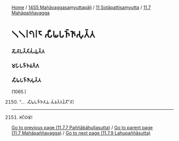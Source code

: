 
[Home](/) / [14S5 Mahāvaggasaṃyuttapāḷi](/tipitaka/14S5.md) / [11 Sotāpattisaṃyutta](/tipitaka/14S5/11.md) / [11.7 Mahāpaññavagga](/tipitaka/14S5/11/11.7.md)

# 𑁧𑁧𑁇𑁭𑁇𑁮 𑀲𑀻𑀖𑀧𑀜𑁆𑀜𑀸𑀲𑀼𑀢𑁆𑀢

### 𑀲𑁄𑀢𑀸𑀧𑀢𑁆𑀢𑀺𑀲𑀁𑀬𑀼𑀢𑁆𑀢

### 𑀫𑀳𑀸𑀧𑀜𑁆𑀜𑀯𑀕𑁆𑀕

### 𑀲𑀻𑀖𑀧𑀜𑁆𑀜𑀸𑀲𑀼𑀢𑁆𑀢

(1065.)

2150. “…  𑀲𑀻𑀖𑀧𑀜𑁆𑀜𑀢𑀸𑀬 𑀲𑀁𑀯𑀢𑁆𑀢𑀦𑁆𑀢𑀻”𑀢𑀺𑁇

---

2151. 𑀅𑀝𑁆𑀞𑀫𑀁𑁇



[Go to previous page (11.7.7 Paññābāhullasutta)](/tipitaka/14S5/11/11.7/11.7.7.md) / [Go to parent page (11.7 Mahāpaññavagga)](/tipitaka/14S5/11/11.7.md) / [Go to next page (11.7.9 Lahupaññāsutta)](/tipitaka/14S5/11/11.7/11.7.9.md)


